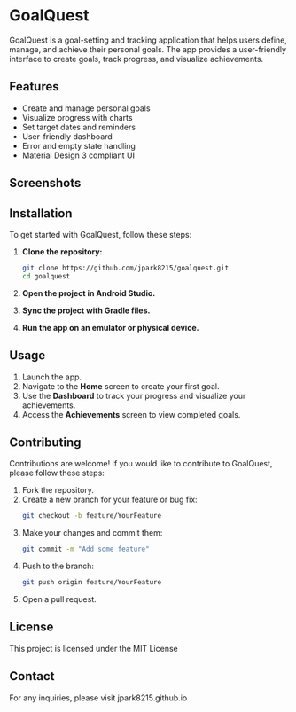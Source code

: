 # GoalQuest

GoalQuest is a goal-setting and tracking application that helps users define, manage, and achieve their personal goals. The app provides a user-friendly interface to create goals, track progress, and visualize achievements.

## Features

- Create and manage personal goals
- Visualize progress with charts
- Set target dates and reminders
- User-friendly dashboard
- Error and empty state handling
- Material Design 3 compliant UI

## Screenshots



## Installation

To get started with GoalQuest, follow these steps:

1. **Clone the repository:**

   ```bash
   git clone https://github.com/jpark8215/goalquest.git
   cd goalquest
   ```

2. **Open the project in Android Studio.**

3. **Sync the project with Gradle files.**

4. **Run the app on an emulator or physical device.**

## Usage

1. Launch the app.
2. Navigate to the **Home** screen to create your first goal.
3. Use the **Dashboard** to track your progress and visualize your achievements.
4. Access the **Achievements** screen to view completed goals.

## Contributing

Contributions are welcome! If you would like to contribute to GoalQuest, please follow these steps:

1. Fork the repository.
2. Create a new branch for your feature or bug fix:
   ```bash
   git checkout -b feature/YourFeature
   ```
3. Make your changes and commit them:
   ```bash
   git commit -m "Add some feature"
   ```
4. Push to the branch:
   ```bash
   git push origin feature/YourFeature
   ```
5. Open a pull request.

## License

This project is licensed under the MIT License 

## Contact

For any inquiries, please visit jpark8215.github.io
